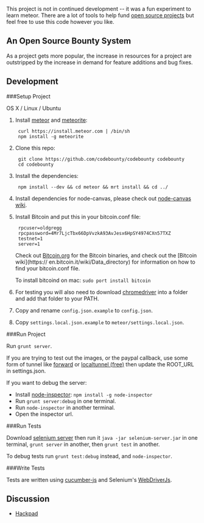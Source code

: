 This project is not in continued development -- it was a fun experiment to learn meteor. There are a lot of tools to help fund [open source projects](bountysource.com) but feel free to use this code however you like.

An Open Source Bounty System
----------------------------

As a project gets more popular, the increase in resources for a project are outstripped by the increase in demand for feature additions and bug fixes.

Development
-----------
###Setup Project

OS X / Linux / Ubuntu

1. Install [meteor](http://docs.meteor.com/#quickstart) and [meteorite](http://oortcloud.github.com/meteorite/):

        curl https://install.meteor.com | /bin/sh
		npm install -g meteorite

2. Clone this repo:

		git clone https://github.com/codebounty/codebounty codebounty
		cd codebounty

3. Install the dependencies:

		npm install --dev && cd meteor && mrt install && cd ../

4. Install dependencies for node-canvas, please check out [node-canvas wiki](https://github.com/LearnBoost/node-canvas/wiki).

5. Install Bitcoin and put this in your bitcoin.conf file:

        rpcuser=oldgregg
        rpcpassword=4Mr7LjcTbx66DpVvzkA93AvJesx6HpSY4974CXn57TXZ
        testnet=1
        server=1

	Check out [Bitcoin.org](http://bitcoin.org/en/download) for the Bitcoin binaries, and check out the [Bitcoin wiki](https://	en.bitcoin.it/wiki/Data_directory) for information on how to find 	your bitcoin.conf file.

	To install bitcoind on mac: `sudo port install bitcoin`

6. For testing you will also need to download [chromedriver](https://code.google.com/p/chromedriver/downloads/list) into a folder and add that folder to your PATH.

7. Copy and rename `config.json.example` to `config.json`.

8. Copy `settings.local.json.example` to `meteor/settings.local.json`.

###Run Project

Run `grunt server`.

If you are trying to test out the images, or the paypal callback, use some form of tunnel like [forward](https://forwardhq.com/) or [localtunnel (free)](https://github.com/progrium/localtunnel#localtunnel-v2-beta) then update the ROOT_URL in settings.json.

If you want to debug the server:

- Install [node-inspector](https://github.com/dannycoates/node-inspector): `npm install -g node-inspector`
- Run `grunt server:debug` in one terminal.
- Run `node-inspector` in another terminal.
- Open the inspector url.

###Run Tests

Download [selenium server](http://docs.seleniumhq.org/download/) then run it `java -jar selenium-server.jar` in one terminal, `grunt server` in another, then `grunt test` in another.

To debug tests run `grunt test:debug` instead, and `node-inspector`.

###Write Tests

Tests are written using [cucumber-js](https://github.com/cucumber/cucumber-js) and Selenium's [WebDriverJs](https://code.google.com/p/selenium/wiki/WebDriverJs).

Discussion
-----------

- [Hackpad](https://codebounty.hackpad.com)
